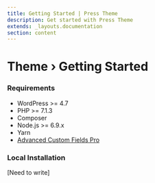 ```yaml
---
title: Getting Started | Press Theme
description: Get started with Press Theme
extends: _layouts.documentation
section: content
---
```


# Theme › Getting Started

### Requirements

- WordPress >= 4.7
- PHP >= 7.1.3
- Composer
- Node.js >= 6.9.x
- Yarn
- [Advanced Custom Fields Pro](https://www.advancedcustomfields.com/pro/#pricing-table)

### Local Installation

[Need to write]
